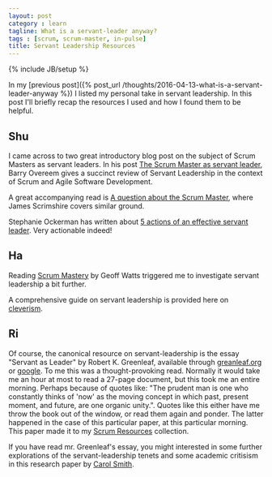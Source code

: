```yaml
---
layout: post
category : learn
tagline: What is a servant-leader anyway?
tags : [scrum, scrum-master, in-pulse]
title: Servant Leadership Resources
---
```


{% include JB/setup %}

In my [previous post]({% post_url /thoughts/2016-04-13-what-is-a-servant-leader-anyway %}) I listed my personal take in servant leadership.
In this post I'll briefly recap the resources 
I used and how I found them to be helpful.

## Shu

I came across to two great introductory blog post 
on the subject of Scrum Masters as servant leaders.
In his post [The Scrum Master as servant leader], 
Barry Overeem gives a succinct review of Servant Leadership 
in the context of Scrum and Agile Software Development.

A great accompanying read is [A question about the Scrum Master][adaptagility],
where James Scrimshire covers similar ground.

Stephanie Ockerman has written about 
[5 actions of an effective servant leader](https://www.agilesocks.com/scrum-mastery-5-actions-effective-servant-leader/).
Very actionable indeed!

## Ha

Reading [Scrum Mastery] by Geoff Watts 
triggered me to investigate servant leadership a bit further.

A comprehensive guide on servant leadership is provided here on [cleverism].

## Ri

Of course, the canonical resource on servant-leadership is the essay 
"Servant as Leader" by Robert K. Greenleaf,
available through [greanleaf.org] or [google].
To me this was a thought-provoking read. 
Normally it would take me an hour at most to read a 27-page document,
but this took me an entire morning.
Perhaps because of quotes like: 
"The prudent man is one who constantly thinks of 'now' 
as the moving concept in which
past, present moment, and future,
are one organic unity.".
Quotes like this either have me throw the book out of the window,
or read them again and ponder. 
The latter happened in the case of this particular paper,
at this particular morning.
This paper made it to my [Scrum Resources] collection.

If you have read mr. Greenleaf's essay, 
you might interested in some further explorations of the servant-leadership tenets 
and some academic critisism in this research paper by [Carol Smith].

 [Scrum Resources]: /learn/2016/03/30/scrum-resources
 [google]: https://www.google.nl/webhp?hl=en#hl=en&q=greenleaf+servant+leadership+1970+paper
 [Scrum Guide]: http://scrumguides.org/scrum-guide.html#team-sm
 [not understand empowerment]: /thoughts/2016/01/17/what-is-empowerment-anyway
 [greanleaf.org]: https://www.greenleaf.org/what-is-servant-leadership/
 [Carol Smith]: http://www.carolsmith.us/downloads/640greenleaf.pdf
 [Greenleaf]: http://www.benning.army.mil/infantry/199th/ocs/content/pdf/The%20Servant%20as%20Leader.pdf
 [The Scrum Master as servant leader]: http://blog.scrum.org/the-scrum-master-as-a-servant-leader/#_ftn7
 [Scrum Mastery]: /book-review/2016/02/19/book-review-scrum-mastery
 [adaptagility]: https://web.archive.org/web/20191104214415/http://adaptagility.co.uk/scrum-master-the-servant-leader
 [cleverism]: https://www.cleverism.com/servant-leadership-guide/
 
